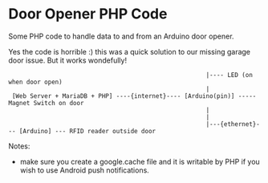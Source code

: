 Door Opener PHP Code
=======================

Some PHP code to handle data to and from an Arduino door opener.

Yes the code is horrible :) this was a quick solution to our missing garage door issue. But it works wondefully!

                                                           |---- LED (on when door open)
                                                           |
     [Web Server + MariaDB + PHP] ----{internet}---- [Arduino(pin)] ----- Magnet Switch on door
                                                           |
                                                           |
                                                           |---{ethernet}--- [Arduino] --- RFID reader outside door

Notes:
 - make sure  you create a google.cache file and it is writable by PHP if you wish to use Android push notifications.
